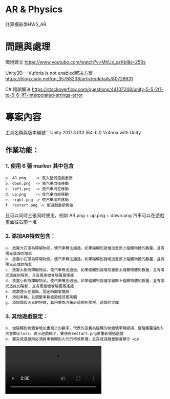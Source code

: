 # AR & Physics
計算攝影學HW5_AR

# 問題與處理
環境建立
https://www.youtube.com/watch?v=MtiUx_szKbI&t=250s

Unity3D---Vuforia is not enabled解决方案
https://blog.csdn.net/qq_35768238/article/details/80728931

C# 錯誤解決
https://stackoverflow.com/questions/44107248/unity-5-5-2f1-to-5-6-1f1-interpolated-strings-error

# 專案內容
工具名稱與版本編號：Unity 2017.3.0f3 (64-bit) Vuforia with Unity
## 作業功能：
### 1. 使用 6 張 marker 其中包含
	a. AR.png    -> 載入整個遊戲畫面
	b. down.png  -> 使汽車向後移動
	c. left.png  -> 使汽車向左移動
	d. up.png    -> 使汽車向前移動
	e. right.png -> 使汽車向右移動
	f. restart.png -> 使遊戲重新開始
   且可以同時三張同時使用，例如 AR.png + up.png + down.png 汽車可以在遊戲畫面往右前一堆

### 2. 添加AR特效包含：
	a. 放置大石頭為障礙物品，使汽車無法通過，如果碰觸到就增加畫面上碰觸物體的數量，且有陽光造成的陰影
	b. 放置小石頭為障礙物品，使汽車無法通過，如果碰觸到就增加畫面上碰觸物體的數量，且有陽光造成的陰影
	c. 放置大樹為障礙物品，使汽車無法通過，如果碰觸到就增加畫面上碰觸物體的數量，且有陽光造成的陰影，且有風使樹會隨著風搖擺
	d. 放置小樹為障礙物品，使汽車無法通過，如果碰觸到就增加畫面上碰觸物體的數量，且有陽光造成的陰影，且有風使樹會隨著風搖擺
	e. 放置煙火在畫面，固定時間會播放
	f. 添加車輛，且調整車輛細節使其更美觀
	g. 添加類似火光的特效，其用意為汽車必須開到那裡，遊戲則完成

### 3. 其他遊戲設定：
	a. 當碰觸到物體會增加畫面上的數字，代表的意義為碰觸的物體使車輛受損，當碰觸量達到5次會顯示loss，表示遊戲輸了，要使用restart.png來重新開始遊戲
	b. 要完成遊戲則必須將車輛開到火光的特效那裡，且完成遊戲畫面會顯示 win

![](https://github.com/henry3063/AR-Physics/blob/main/demo.mp4)
